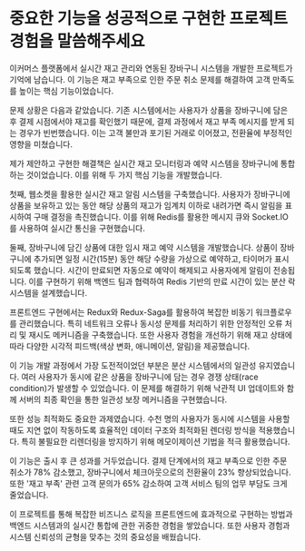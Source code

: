 # 중요한 기능을 성공적으로 구현한 프로젝트 경험을 말씀해주세요

이커머스 플랫폼에서 실시간 재고 관리와 연동된 장바구니 시스템을 개발한 프로젝트가 기억에 남습니다. 이 기능은 재고 부족으로 인한 주문 취소 문제를 해결하여 고객 만족도를 높이는 핵심 기능이었습니다.

문제 상황은 다음과 같았습니다. 기존 시스템에서는 사용자가 상품을 장바구니에 담은 후 결제 시점에서야 재고를 확인했기 때문에, 결제 과정에서 재고 부족 메시지를 받게 되는 경우가 빈번했습니다. 이는 고객 불만과 포기된 거래로 이어졌고, 전환율에 부정적인 영향을 미쳤습니다.

제가 제안하고 구현한 해결책은 실시간 재고 모니터링과 예약 시스템을 장바구니에 통합하는 것이었습니다. 이를 위해 두 가지 핵심 기능을 개발했습니다.

첫째, 웹소켓을 활용한 실시간 재고 알림 시스템을 구축했습니다. 사용자가 장바구니에 상품을 보유하고 있는 동안 해당 상품의 재고가 임계치 이하로 내려가면 즉시 알림을 표시하여 구매 결정을 촉진했습니다. 이를 위해 Redis를 활용한 메시지 큐와 Socket.IO를 사용하여 실시간 통신을 구현했습니다.

둘째, 장바구니에 담긴 상품에 대한 임시 재고 예약 시스템을 개발했습니다. 상품이 장바구니에 추가되면 일정 시간(15분) 동안 해당 수량을 가상으로 예약하고, 타이머가 표시되도록 했습니다. 시간이 만료되면 자동으로 예약이 해제되고 사용자에게 알림이 전송됩니다. 이를 구현하기 위해 백엔드 팀과 협력하여 Redis 기반의 만료 시간이 있는 분산 락 시스템을 설계했습니다.

프론트엔드 구현에서는 Redux와 Redux-Saga를 활용하여 복잡한 비동기 워크플로우를 관리했습니다. 특히 네트워크 오류나 동시성 문제를 처리하기 위한 안정적인 오류 처리 및 재시도 메커니즘을 구축했습니다. 또한 사용자 경험을 개선하기 위해 재고 상태에 따라 다양한 시각적 피드백(색상 변화, 애니메이션, 알림)을 제공했습니다.

이 기능 개발 과정에서 가장 도전적이었던 부분은 분산 시스템에서의 일관성 유지였습니다. 여러 사용자가 동시에 같은 상품을 장바구니에 담는 경우 경쟁 상태(race condition)가 발생할 수 있었습니다. 이 문제를 해결하기 위해 낙관적 UI 업데이트와 함께 서버의 최종 확인을 통한 일관성 보장 메커니즘을 구현했습니다.

또한 성능 최적화도 중요한 과제였습니다. 수천 명의 사용자가 동시에 시스템을 사용할 때도 지연 없이 작동하도록 효율적인 데이터 구조와 최적화된 렌더링 방식을 적용했습니다. 특히 불필요한 리렌더링을 방지하기 위해 메모이제이션 기법을 적극 활용했습니다.

이 기능은 출시 후 큰 성과를 거두었습니다. 결제 단계에서의 재고 부족으로 인한 주문 취소가 78% 감소했고, 장바구니에서 체크아웃으로의 전환율이 23% 향상되었습니다. 또한 '재고 부족' 관련 고객 문의가 65% 감소하여 고객 서비스 팀의 업무 부담도 크게 줄었습니다.

이 프로젝트를 통해 복잡한 비즈니스 로직을 프론트엔드에 효과적으로 구현하는 방법과 백엔드 시스템과의 실시간 통합에 관한 귀중한 경험을 쌓았습니다. 또한 사용자 경험과 시스템 신뢰성의 균형을 맞추는 것의 중요성을 배웠습니다.
